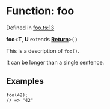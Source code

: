 # Function: foo

Defined in [foo.ts:13](foo.ts)

**foo**&lt;**T**, **U** extends [**Return**](foo.ts)>( )

This is a description of `foo()`.

It can be longer than a single sentence.

## Examples

```tsx
foo(42);
// => "42"
```
